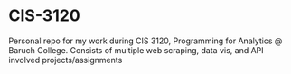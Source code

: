 # CIS-3120

Personal repo for my work during CIS 3120, Programming for Analytics @ Baruch College.
Consists of multiple web scraping, data vis, and API involved projects/assignments
